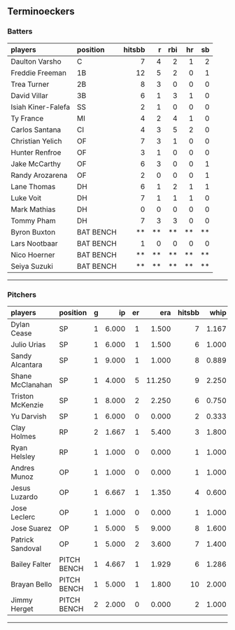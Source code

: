 ## Terminoeckers

### Batters

 
|players            |position  | hitsbb|  r| rbi| hr| sb| 
|:------------------|:---------|------:|--:|---:|--:|--:| 
|Daulton Varsho     |C         |      7|  4|   2|  1|  2| 
|Freddie Freeman    |1B        |     12|  5|   2|  0|  1| 
|Trea Turner        |2B        |      8|  3|   0|  0|  0| 
|David Villar       |3B        |      6|  1|   3|  1|  0| 
|Isiah Kiner-Falefa |SS        |      2|  1|   0|  0|  0| 
|Ty France          |MI        |      4|  2|   4|  1|  0| 
|Carlos Santana     |CI        |      4|  3|   5|  2|  0| 
|Christian Yelich   |OF        |      7|  3|   1|  0|  0| 
|Hunter Renfroe     |OF        |      3|  1|   0|  0|  0| 
|Jake McCarthy      |OF        |      6|  3|   0|  0|  1| 
|Randy Arozarena    |OF        |      2|  0|   0|  0|  1| 
|Lane Thomas        |DH        |      6|  1|   2|  1|  1| 
|Luke Voit          |DH        |      7|  1|   1|  1|  0| 
|Mark Mathias       |DH        |      0|  0|   0|  0|  0| 
|Tommy Pham         |DH        |      7|  3|   3|  0|  0| 
|Byron Buxton       |BAT BENCH |     **| **|  **| **| **| 
|Lars Nootbaar      |BAT BENCH |      1|  0|   0|  0|  0| 
|Nico Hoerner       |BAT BENCH |     **| **|  **| **| **| 
|Seiya Suzuki       |BAT BENCH |     **| **|  **| **| **| 


* * *

### Pitchers

 
|players          |position    |  g|    ip| er|    era| hitsbb|  whip| so|  w| sv| 
|:----------------|:-----------|--:|-----:|--:|------:|------:|-----:|--:|--:|--:| 
|Dylan Cease      |SP          |  1| 6.000|  1|  1.500|      7| 1.167|  3|  0|  0| 
|Julio Urias      |SP          |  1| 6.000|  1|  1.500|      6| 1.000|  8|  1|  0| 
|Sandy Alcantara  |SP          |  1| 9.000|  1|  1.000|      8| 0.889|  7|  1|  0| 
|Shane McClanahan |SP          |  1| 4.000|  5| 11.250|      9| 2.250|  3|  0|  0| 
|Triston McKenzie |SP          |  1| 8.000|  2|  2.250|      6| 0.750| 13|  1|  0| 
|Yu Darvish       |SP          |  1| 6.000|  0|  0.000|      2| 0.333|  8|  1|  0| 
|Clay Holmes      |RP          |  2| 1.667|  1|  5.400|      3| 1.800|  2|  0|  0| 
|Ryan Helsley     |RP          |  1| 1.000|  0|  0.000|      1| 1.000|  1|  0|  0| 
|Andres Munoz     |OP          |  1| 1.000|  0|  0.000|      1| 1.000|  1|  0|  0| 
|Jesus Luzardo    |OP          |  1| 6.667|  1|  1.350|      4| 0.600| 11|  0|  0| 
|Jose Leclerc     |OP          |  1| 1.000|  0|  0.000|      1| 1.000|  2|  0|  0| 
|Jose Suarez      |OP          |  1| 5.000|  5|  9.000|      8| 1.600|  4|  0|  0| 
|Patrick Sandoval |OP          |  1| 5.000|  2|  3.600|      7| 1.400|  7|  1|  0| 
|Bailey Falter    |PITCH BENCH |  1| 4.667|  1|  1.929|      6| 1.286|  3|  0|  0| 
|Brayan Bello     |PITCH BENCH |  1| 5.000|  1|  1.800|     10| 2.000|  5|  1|  0| 
|Jimmy Herget     |PITCH BENCH |  2| 2.000|  0|  0.000|      2| 1.000|  1|  0|  1| 


* * *


